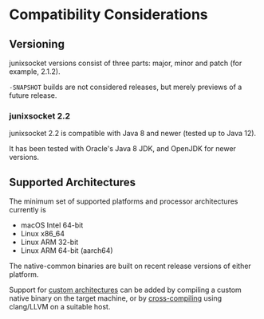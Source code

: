 # Compatibility Considerations

## Versioning

junixsocket versions consist of three parts: major, minor and patch (for example, 2.1.2).

`-SNAPSHOT` builds are not considered releases, but merely previews of a future release.

### junixsocket 2.2

junixsocket 2.2 is compatible with Java 8 and newer (tested up to Java 12).

It has been tested with Oracle's Java 8 JDK, and OpenJDK for newer versions.

## Supported Architectures

The minimum set of supported platforms and processor architectures currently is

* macOS Intel 64-bit
* Linux x86_64
* Linux ARM 32-bit
* Linux ARM 64-bit (aarch64)

The native-common binaries are built on recent release versions of either platform.  

Support for [custom architectures](customarch.html) can be added by compiling a custom native binary
on the target machine, or by [cross-compiling](crosscomp.html) using clang/LLVM on a suitable host.
